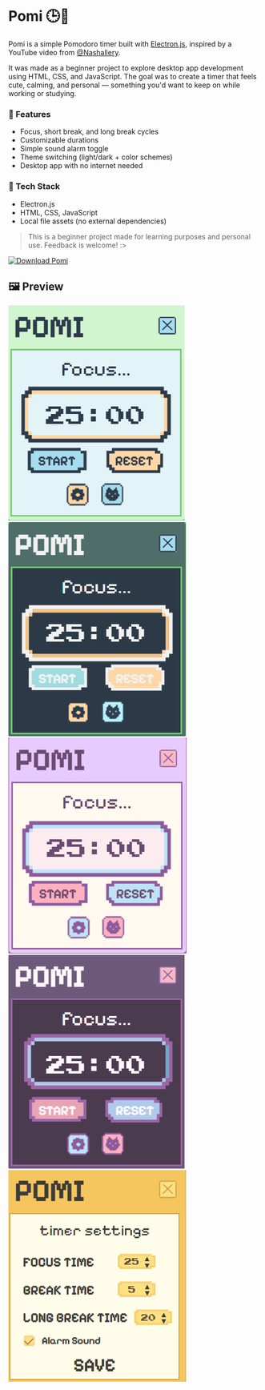 # Pomi 🕒🍃

Pomi is a simple Pomodoro timer built with [Electron.js](https://www.electronjs.org/), inspired by a YouTube video from [@Nashallery](https://www.youtube.com/@nashallery).

It was made as a beginner project to explore desktop app development using HTML, CSS, and JavaScript. The goal was to create a timer that feels cute, calming, and personal — something you'd want to keep on while working or studying.

### 🌟 Features
- Focus, short break, and long break cycles
- Customizable durations
- Simple sound alarm toggle
- Theme switching (light/dark + color schemes)
- Desktop app with no internet needed

### 🧠 Tech Stack
- Electron.js
- HTML, CSS, JavaScript
- Local file assets (no external dependencies)

> This is a beginner project made for learning purposes and personal use. Feedback is welcome! :>

[![Download Pomi](https://img.shields.io/badge/Download%20Pomi%20-softgreen?style=for-the-badge&color=ccf7cc&labelColor=ccf7cc)](https://github.com/Shekina-Tautho/Pomi/releases/download/v1.0.0/pomi-1.0.0.Setup.exe)


## 🖼️ Preview

![Pomi Screenshot](https://raw.githubusercontent.com/Shekina-Tautho/Pomi/master/Assets/Screenshots/Screenshot%202025-06-18%20191724.png)
![Pomi Screenshot 1](https://raw.githubusercontent.com/Shekina-Tautho/Pomi/master/Assets/Screenshots/Screenshot%202025-06-18%20191742.png)
![Pomi Screenshot 2](https://raw.githubusercontent.com/Shekina-Tautho/Pomi/master/Assets/Screenshots/Screenshot%202025-06-18%20191752.png)
![Pomi Screenshot 3](https://raw.githubusercontent.com/Shekina-Tautho/Pomi/master/Assets/Screenshots/Screenshot%202025-06-18%20191802.png)
![Pomi Screenshot 4](https://raw.githubusercontent.com/Shekina-Tautho/Pomi/master/Assets/Screenshots/Screenshot%202025-06-18%20191815.png)
